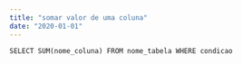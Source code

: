 ```yaml
---
title: "somar valor de uma coluna"
date: "2020-01-01"
---
```


<code>SELECT SUM(nome_coluna)
FROM nome_tabela
WHERE condicao
</code>